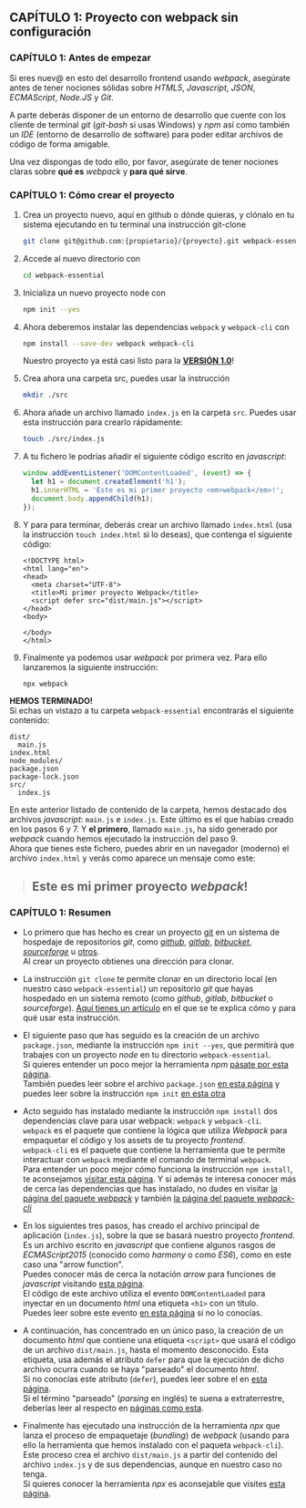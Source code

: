 ## CAPÍTULO 1: Proyecto con webpack sin configuración

### CAPÍTULO 1: Antes de empezar
Si eres nuev@ en esto del desarrollo frontend usando _webpack_, asegúrate antes de tener nociones sólidas sobre _HTML5_, _Javascript_, _JSON_, _ECMAScript_,  _Node.JS_ y _Git_.  
  
A parte deberás disponer de un entorno de desarrollo que cuente con los cliente de terminal _git_ (_git-bash_ si usas Windows) y _npm_ así como también un _IDE_ (entorno de desarrollo de software) para poder editar archivos de código de forma amigable.  
  
Una vez dispongas de todo ello, por favor, asegúrate de tener nociones claras sobre **qué es** _webpack_ y **para qué sirve**.

### CAPÍTULO 1: Cómo crear el proyecto
1. Crea un proyecto nuevo, aquí en github o dónde quieras, y clónalo en tu sistema ejecutando en tu terminal una instrucción git-clone
   ```bash
   git clone git@github.com:{propietario}/{proyecto}.git webpack-essential
   ```  
1. Accede al nuevo directorio con
   ```bash
   cd webpack-essential
   ```  
1. Inicializa un nuevo proyecto node con
   ```bash
   npm init --yes
   ```
1. Ahora deberemos instalar las dependencias `webpack` y `webpack-cli` con
   ```bash
   npm install --save-dev webpack webpack-cli
   ```
   Nuestro proyecto ya está casi listo para la [**VERSIÓN 1.0**](../../releases/tag/v1.0)!  

1. Crea ahora una carpeta src, puedes usar la instrucción 
   ```bash
   mkdir ./src
   ```
1. Ahora añade un archivo llamado `index.js` en la carpeta `src`.
   Puedes usar esta instrucción para crearlo rápidamente:
   ```bash
   touch ./src/index.js
   ```
1. A tu fichero le podrías añadir el siguiente código escrito en _javascript_:
   ```js
   window.addEventListener('DOMContentLoaded', (event) => {
     let h1 = document.createElement('h1');
     h1.innerHTML = 'Este es mi primer proyecto <em>webpack</em>!';
     document.body.appendChild(h1);
   }); 
   ```
1. Y para para terminar, deberás crear un archivo llamado `index.html` (usa la instrucción `touch index.html` si lo deseas), que contenga el siguiente código:
   ```
   <!DOCTYPE html>
   <html lang="en">
   <head>
     <meta charset="UTF-8">
     <title>Mi primer proyecto Webpack</title>
     <script defer src="dist/main.js"></script>
   </head>
   <body>

   </body>
   </html>
   ```
1. Finalmente ya podemos usar _webpack_ por primera vez.
   Para ello lanzaremos la siguiente instrucción:
   ```
   npx webpack
   ```

**HEMOS TERMINADO!**  
Si echas un vistazo a tu carpeta `webpack-essential` encontrarás el siguiente contenido:
```
dist/
  main.js
index.html
node_modules/
package.json
package-lock.json
src/
  index.js
```
  
En este anterior listado de contenido de la carpeta, hemos destacado dos archivos _javascript_: `main.js` e `index.js`. Este último es el que habías creado en los pasos 6 y 7. Y **el primero**, llamado `main.js`, ha sido generado por _webpack_ cuando hemos ejecutado la instrucción del paso 9.  
Ahora que tienes este fichero, puedes abrir en un navegador (moderno) el archivo `index.html` y verás como aparece un mensaje como este:
> ## Este es mi primer proyecto _webpack_!

### CAPÍTULO 1: Resumen
* Lo primero que has hecho es crear un proyecto [git](https://git-scm.com/doc) en un sistema de hospedaje de repositorios _git_, como [_github_](https://github.com/new), [_gitlab_](https://gitlab.com/projects/new), [_bitbucket_](https://bitbucket.org/repo/create), [_sourceforge_](https://sourceforge.net/p/add_project) u [otros](https://alternativeto.net/software/github/).  
Al crear un proyecto obtienes una dirección para clonar.  
  
* La instrucción `git clone` te permite clonar en un directorio local (en nuestro caso `webpack-essential`) un repositorio _git_ que hayas hospedado en un sistema remoto (como _github_, _gitlab_, _bitbucket_ o _sourceforge_). [Aquí tienes un artículo](https://www.atlassian.com/git/tutorials/setting-up-a-repository/git-clone) en el que se te explica cómo y para qué usar esta instrucción.  
  
* El siguiente paso que has seguido es la creación de un archivo `package.json`, mediante la instrucción `npm init --yes`, que permitirà que trabajes con un proyecto _node_ en tu directorio `webpack-essential`.  
Si quieres entender un poco mejor la herramienta _npm_ [pásate por esta página](https://docs.npmjs.com/about-npm/).  
También puedes leer sobre el archivo `package.json` [en esta página](https://nodejs.org/en/knowledge/getting-started/npm/what-is-the-file-package-json/) y puedes leer sobre la instrucción `npm init` [en esta otra](https://docs.npmjs.com/creating-a-package-json-file)
  
* Acto seguido has instalado mediante la instrucción `npm install` dos dependencias clave para usar webpack: `webpack` y `webpack-cli`.  
`webpack` es el paquete que contiene la lógica que utiliza _Webpack_ para empaquetar el código y los assets de tu proyecto _frontend_.  
`webpack-cli` es el paquete que contiene la herramienta que te permite interactuar con `webpack` mediante el comando de terminal `webpack`.  
Para entender un poco mejor cómo funciona la instrucción `npm install`, te aconsejamos [visitar esta página](https://docs.npmjs.com/downloading-and-installing-packages-locally). Y si además te interesa conocer más de cerca las dependencias que has instalado, no dudes en visitar [la página del paquete _webpack_](https://www.npmjs.com/package/webpack) y también [la página del paquete _webpack-cli_](https://www.npmjs.com/package/webpack-cli)

* En los siguientes tres pasos, has creado el archivo principal de aplicación (`index.js`), sobre la que se basará nuestro proyecto _frontend_. Es un archivo escrito en _javascript_ que contiene algunos rasgos de _ECMAScript2015_ (conocido como _harmony_ o como _ES6_), como en este caso una "arrow function".  
Puedes conocer más de cerca la notación _arrow_ para funciones de _javascript_ visitando [esta página](https://developer.mozilla.org/es/docs/Web/JavaScript/Referencia/Funciones/Arrow_functions).  
El código de este archivo utiliza el evento `DOMContentLoaded` para inyectar en un documento _html_ una etiqueta `<h1>` con un título.  
Puedes leer sobre este evento [en esta página](https://developer.mozilla.org/es/docs/Web/Events/DOMContentLoaded) si no lo conocías. 

* A continuación, has concentrado en un único paso, la creación de un documento _html_ que contiene una etiqueta `<script>` que usará el código de un archivo `dist/main.js`, hasta el momento desconocido. Esta etiqueta, usa además el atributo `defer` para que la ejecución de dicho archivo ocurra cuando se haya "parseado" el documento _html_.  
Si no conocías este atributo (`defer`), puedes leer sobre el en [esta página](https://developer.mozilla.org/es/docs/Web/HTML/Elemento/script).  
Si el término "parseado" (_parsing_ en inglés) te suena a extraterrestre, deberías leer al respecto en [páginas como esta](https://developer.mozilla.org/en-US/docs/Web/Performance/How_browsers_work).

* Finalmente has ejecutado una instrucción de la herramienta _npx_ que lanza el proceso de empaquetaje (_bundling_) de _webpack_ (usando para ello la herramienta que hemos instalado con el paqueta `webpack-cli`).  
Este proceso crea el archivo `dist/main.js` a partir del contenido del archivo `index.js` y de sus dependencias, aunque en nuestro caso no tenga.  
Si quieres conocer la herramienta _npx_ es aconsejable que visites [esta página](https://nodejs.dev/the-npx-nodejs-package-runner).